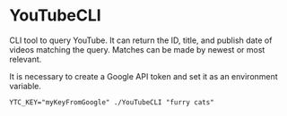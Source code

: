 # YouTubeCLI

CLI tool to query YouTube. It can return the ID, title, and publish date of videos matching the query. Matches can be made by newest or most relevant.

It is necessary to create a Google API token and set it as an environment variable.

```shell
YTC_KEY="myKeyFromGoogle" ./YouTubeCLI "furry cats"
```
